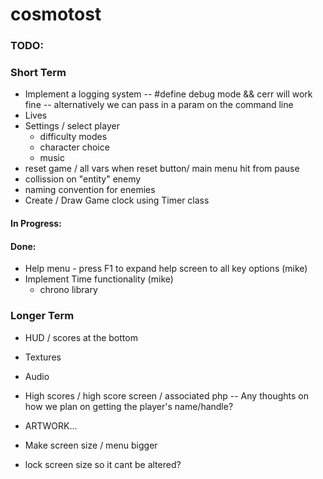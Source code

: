 
# cosmotost

### TODO:

### Short Term
- Implement a logging system
    -- #define debug mode && cerr will work fine
    -- alternatively we can pass in a param on the command line 
- Lives
- Settings / select player
    - difficulty modes
    - character choice
    - music
- reset game / all vars when reset button/ main menu hit from pause
- collission on "entity" enemy
- naming convention for enemies
- Create / Draw Game clock using Timer class

#### In Progress:


#### Done:
- Help menu - press F1 to expand help screen to all key options (mike)
- Implement Time functionality (mike)
    - chrono library

    

### Longer Term

- HUD / scores at the bottom
- Textures
- Audio

- High scores / high score screen / associated php
    -- Any thoughts on how we plan on getting the player's name/handle?
- ARTWORK...





- Make screen size / menu bigger
- lock screen size so it cant be altered?


[//]: # "https://www.markdownguide.org/cheat-sheet/"
[//]: # "The above link goes to a markdown cheat-sheet for readme"


